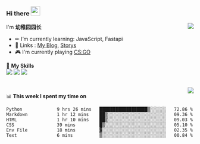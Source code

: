 ### Hi there <img src="https://media.giphy.com/media/hvRJCLFzcasrR4ia7z/giphy.gif" width="25px">

<a href="#">
  <img align="right" src="https://github-readme-stats.vercel.app/api?username=yzyyz1387&show_icons=true">

</a>

I'm **幼稚园园长**

- ✏ I’m currently learning: JavaScript, Fastapi
- 💬 Links : [My Blog](https://yzyyz.top), [Storys](https://storys.yzyyz.top)
- 🎮 I'm currently playing [CS:GO](https://store.steampowered.com/app/730/CounterStrike_Global_Offensive/)

🌟 **My Skills**  
![](https://img.shields.io/badge/-Python-3e74a2?style=flat-square&logo=Python&logoColor=fff)
![](https://img.shields.io/badge/-HTML-339933?style=flat-square&logo=html&logoColor=fff)
![](https://img.shields.io/badge/-CSS-4fc08d?style=flat-square&logo=css&logoColor=fff)


<br>
<a href="#" style="">
  <img align="right" src="https://github-readme-stats.vercel.app/api/top-langs/?username=yzyyz1387&layout=compact">
</a>


📊 **This week I spent my time on**
<!--START_SECTION:waka-->

```text
Python             9 hrs 26 mins   ██████████████████▒░░░░░░   72.86 %
Markdown           1 hr 12 mins    ██▒░░░░░░░░░░░░░░░░░░░░░░   09.36 %
HTML               1 hr 10 mins    ██▒░░░░░░░░░░░░░░░░░░░░░░   09.03 %
CSS                39 mins         █▒░░░░░░░░░░░░░░░░░░░░░░░   05.10 %
Env File           18 mins         ▓░░░░░░░░░░░░░░░░░░░░░░░░   02.35 %
Text               6 mins          ▒░░░░░░░░░░░░░░░░░░░░░░░░   00.84 %
```

<!--END_SECTION:waka-->


